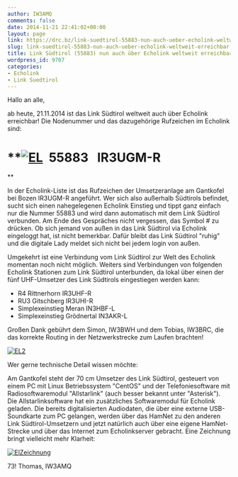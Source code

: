 ```yaml
---
author: IW3AMQ
comments: false
date: 2014-11-21 22:41:02+00:00
layout: page
link: https://drc.bz/link-suedtirol-55883-nun-auch-ueber-echolink-weltweit-erreichbar/
slug: link-suedtirol-55883-nun-auch-ueber-echolink-weltweit-erreichbar
title: Link Südtirol (55883) nun auch über Echolink weltweit erreichbar!
wordpress_id: 9707
categories:
- Echolink
- Link Suedtirol
---
```


Hallo an alle,

ab heute, 21.11.2014 ist das Link Südtirol weltweit auch über Echolink erreichbar! Die Nodenummer und das dazugehörige Rufzeichen im Echolink sind:


# **[![EL](https://drc.bz/wp-content/uploads/2014/11/EL.jpg)](https://drc.bz/wp-content/uploads/2014/11/EL.jpg)  55883   IR3UGM-R
**




In der Echolink-Liste ist das Rufzeichen der Umsetzeranlage am Gantkofel bei Bozen IR3UGM-R angeführt. Wer sich also außerhalb Südtirols befindet, sucht sich einen nahegelegenen Echolink Einstieg und tippt ganz einfach nur die Nummer 55883 und wird dann automatisch mit dem Link Südtirol verbunden. Am Ende des Gespräches nicht vergessen, das Symbol # zu drücken. Ob sich jemand von außen in das Link Südtirol via Echolink eingeloggt hat, ist nicht bemerkbar. Dafür bleibt das Link Südtirol "ruhig" und die digitale Lady meldet sich nicht bei jedem login von außen.




Umgekehrt ist eine Verbindung vom Link Südtirol zur Welt des Echolink momentan noch nicht möglich. Weiters sind Verbindungen von folgenden Echolink Stationen zum Link Südtirol unterbunden, da lokal über einen der fünf UHF-Umsetzer des Link Südtirols eingestiegen werden kann:




- R4 Rittnerhorn IR3UHF-R
- RU3 Gitschberg IR3UHI-R
- Simplexeinstieg Meran IN3HBF-L
- Simplexeinstieg Grödnertal IN3AKR-L




Großen Dank gebührt dem Simon, IW3BWH und dem Tobias, IW3BRC, die das korrekte Routing in der Netzwerkstrecke zum Laufen brachten!




[![EL2](https://drc.bz/wp-content/uploads/2014/11/EL2.jpg)](https://drc.bz/wp-content/uploads/2014/11/EL2.jpg)




Wer gerne technische Detail wissen möchte:




Am Gantkofel steht der 70 cm Umsetzer des Link Südtirol, gesteuert von einem PC mit Linux Betriebssystem "CentOS" und der Telefoniesoftware mit Radiosoftwaremodul "Allstarlink" (auch besser bekannt unter "Asterisk"). Die Allstarlinksoftware hat ein zusätzliches Softwaremodul für Echolink geladen. Die bereits digitalisierten Audiodaten, die über eine externe USB-Soundkarte zum PC gelangen, werden über das HamNet zu den anderen Link Südtirol-Umsetzern und jetzt natürlich auch über eine eigene HamNet-Strecke und über das Internet zum Echolinkserver gebracht. Eine Zeichnung bringt vielleicht mehr Klarheit:




[![ElZeichnung](https://drc.bz/wp-content/uploads/2014/11/ElZeichnung.jpg)](https://drc.bz/wp-content/uploads/2014/11/ElZeichnung.jpg)




73! Thomas, IW3AMQ
